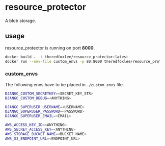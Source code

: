 # resource_protector

A blob storage.

## usage

resource_protector is running on port **8000**.

```bash
docker build . -t theredfoxlee/resource_protector:latest
docker run --env-file custom_envs -p 80:8000 theredfoxlee/resource_protector:latest
```

### custom_envs

The following envs have to be placed in `./custom_envs` file.

```bash
DJANGO_CUSTOM_SECRETKEY=<SECRET_KEY_STR>
DJANGO_CUSTOM_DEBUG=<ANYTHING>

DJANGO_SUPERUSER_USERNAME=<USERNAME>
DJANGO_SUPERUSER_PASSWORD=<PASSWORD>
DJANGO_SUPERUSER_EMAIL=<EMAIL>

AWS_ACCESS_KEY_ID=<ANYTHING>
AWS_SECRET_ACCESS_KEY=<ANYTHING>
AWS_STORAGE_BUCKET_NAME=<BUCKET_NAME>
AWS_S3_ENDPOINT_URL=<ENDPOINT_URL>
```
